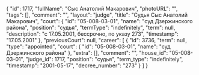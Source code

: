 {
    "id": 1717,
    "fullName": "Сыс Анатолий Макарович",
    "photoURL": "",
    "tags": [],
    "comment": "",
    "layout": "judge",
    "title": "Судья Сыс Анатолий Макарович",
    "court": {
        "id": "05-008-03-01",
        "name": "суд Дзержинского района",
        "position": "судья",
        "termType": "indefinitely",
        "term": null,
        "description": "c 17.05.2001, бессрочно, по указу 273",
        "timestamp": "17.05.2001"
    },
    "previousCourt": null,
    "career": [
        {
            "id": 3736,
            "term": null,
            "type": "appointed",
            "court": {
                "id": "05-008-03-01",
                "name": "суд Дзержинского района"
            },
            "extra": [],
            "comment": "",
            "house_id": "05-008-03-01",
            "judge_id": 1717,
            "position": "судья",
            "term_type": "indefinitely",
            "timestamp": "2001-05-17",
            "decree_number": "273"
        }
    ]
}